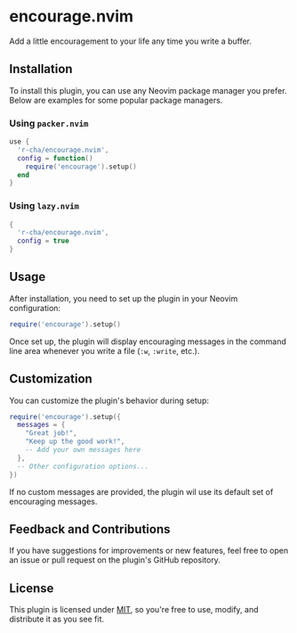 # encourage.nvim

Add a little encouragement to your life any time you write a buffer.

## Installation

To install this plugin, you can use any Neovim package manager you prefer. Below are examples for some popular package managers.

### Using `packer.nvim`

```lua
use {
  'r-cha/encourage.nvim',
  config = function()
    require('encourage').setup()
  end
}
```

### Using `lazy.nvim`

```lua
{
  'r-cha/encourage.nvim',
  config = true
}
```

## Usage

After installation, you need to set up the plugin in your Neovim configuration:

```lua
require('encourage').setup()
```

Once set up, the plugin will display encouraging messages in the command line area whenever you write a file (`:w`, `:write`, etc.).

## Customization

You can customize the plugin's behavior during setup:

```lua
require('encourage').setup({
  messages = {
    "Great job!", 
    "Keep up the good work!",
    -- Add your own messages here
  },
  -- Other configuration options...
})
```

If no custom messages are provided, the plugin wil use its default set of encouraging messages.

## Feedback and Contributions

If you have suggestions for improvements or new features, feel free to open an issue or pull request on the plugin's GitHub repository.

## License

This plugin is licensed under [MIT](https://opensource.org/licenses/MIT), so you're free to use, modify, and distribute it as you see fit.


